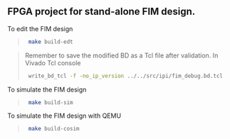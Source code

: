 ## FPGA project for stand-alone FIM design.

To edit the FIM design
>
>   ```bash
>    make build-edt
>   ```

>Remember to save the modified BD as a Tcl file after validation. In Vivado Tcl console
>
>   ```bash
>    write_bd_tcl -f -no_ip_version ../../src/ipi/fim_debug.bd.tcl
>   ```

To simulate the FIM design
>
>   ```bash
>    make build-sim
>   ```

To simulate the FIM design with QEMU
>
>   ```bash
>    make build-cosim
>   ```


